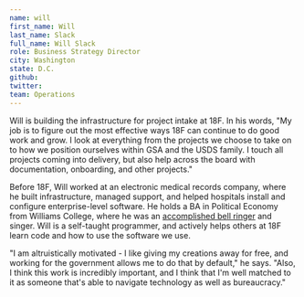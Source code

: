 ```yaml
---
name: will
first_name: Will
last_name: Slack
full_name: Will Slack
role: Business Strategy Director
city: Washington
state: D.C.
github:
twitter:
team: Operations
---
```


Will is building the infrastructure for project intake at 18F. In his words, "My job is to figure out the most effective ways 18F can continue to do good work and grow. I look at everything from the projects we choose to take on to how we position ourselves within GSA and the USDS family. I touch all projects coming into delivery, but also help across the board with documentation, onboarding, and other projects."

Before 18F, Will worked at an electronic medical records company, where he built infrastructure, managed support, and helped hospitals install and configure enterprise-level software. He holds a BA in Political Economy from Williams College, where he was an [accomplished bell ringer](https://www.youtube.com/watch?v=7Lh9IwmifXs) and singer. Will is a self-taught programmer, and actively helps others at 18F learn code and how to use the software we use.

"I am altruistically motivated - I like giving my creations away for free, and working for the government allows me to do that by default," he says. "Also, I think this work is incredibly important, and I think that I'm well matched to it as someone that's able to navigate technology as well as bureaucracy."

